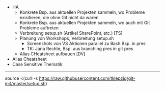 - HA
  - Konkrete Bsp. aus aktuellen Projekten sammeln, wo Probleme exisitieren, die ohne Git nicht da wären
  - Konkrete Bsp. aus aktuellen Projekten sammeln, wo auch mit Git Probleme auftreten
  - Verbreitung setup.sh (Artikel SharePoint, etc.) [TS]
  - Planung von Workshops, Verbreitung setup.sh
    - Screenshots von VS Aktionen parallel zu Bash Bsp. in pres
    - TK: Jana Rechte, Bsp. aus branching pres in git pres
  - Alias CHeatsheet aufbauen [DV]
- Alias Cheatsheet
- Case Sensitive Thematik

---

source <(curl -s https://raw.githubusercontent.com/tklepzig/git-init/master/setup.sh)
    
